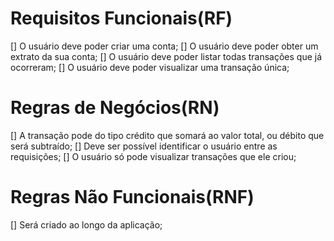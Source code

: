 # Requisitos Funcionais(RF)
[] O usuário deve poder criar uma conta;
[] O usuário deve poder obter um extrato da sua conta;
[] O usuário deve poder listar todas transações que já ocorreram;
[] O usuário deve poder visualizar uma transação única;

# Regras de Negócios(RN)
[] A transação pode do tipo crédito que somará ao valor total, ou débito que será subtraído;
[] Deve ser possível identificar o usuário entre as requisições;
[] O usuário só pode visualizar transações que ele criou;

# Regras Não Funcionais(RNF)
[] Será criado ao longo da aplicação;
